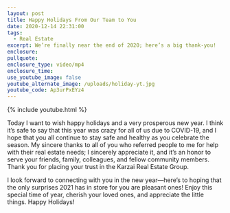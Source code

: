 ```yaml
---
layout: post
title: Happy Holidays From Our Team to You
date: 2020-12-14 22:31:00
tags:
  - Real Estate
excerpt: We’re finally near the end of 2020; here’s a big thank-you!
enclosure:
pullquote:
enclosure_type: video/mp4
enclosure_time:
use_youtube_image: false
youtube_alternate_image: /uploads/holiday-yt.jpg
youtube_code: Ap3urPxEYz4
---
```


{% include youtube.html %}

Today I want to wish happy holidays and a very prosperous new year. I think it’s safe to say that this year was crazy for all of us due to COVID-19, and I hope that you all continue to stay safe and healthy as you celebrate the season. My sincere thanks to all of you who referred people to me for help with their real estate needs; I sincerely appreciate it, and it’s an honor to serve your friends, family, colleagues, and fellow community members. Thank you for placing your trust in the Karzai Real Estate Group.&nbsp;

I look forward to connecting with you in the new year—here’s to hoping that the only surprises 2021 has in store for you are pleasant ones\! Enjoy this special time of year, cherish your loved ones, and appreciate the little things. Happy Holidays\!
